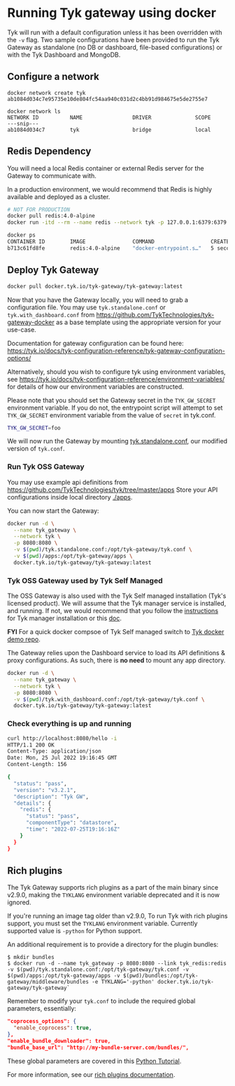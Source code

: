 # Running Tyk gateway using docker

Tyk will run with a default configuration unless it has been overridden with the `-v` flag. Two sample configurations have been provided to run the Tyk Gateway as standalone (no DB or dashboard, file-based configurations) or with the Tyk Dashboard and MongoDB.

## Configure a network

```
docker network create tyk
ab1084d034c7e95735e10de804fc54aa940c031d2c4bb91d984675e5de2755e7

docker network ls
NETWORK ID          NAME                DRIVER              SCOPE
---snip---
ab1084d034c7        tyk                 bridge              local
```

## Redis Dependency

You will need a local Redis container or external Redis server for the Gateway to communicate with.

In a production environment, we would recommend that Redis is highly available and deployed as a cluster.

```bash
# NOT FOR PRODUCTION
docker pull redis:4.0-alpine
docker run -itd --rm --name redis --network tyk -p 127.0.0.1:6379:6379 redis:4.0-alpine

docker ps
CONTAINER ID        IMAGE               COMMAND                  CREATED             STATUS              PORTS                        NAMES
b713c61fd8fe        redis:4.0-alpine    "docker-entrypoint.s…"   5 seconds ago       Up 4 seconds        127.0.0.1:6379->6379/tcp     redis
```

## Deploy Tyk Gateway

```bash
docker pull docker.tyk.io/tyk-gateway/tyk-gateway:latest
```

Now that you have the Gateway locally, you will need to grab a configuration file. You may use `tyk.standalone.conf` or
`tyk.with_dashboard.conf` from https://github.com/TykTechnologies/tyk-gateway-docker as a base template using the
appropriate version for your use-case.

Documentation for gateway configuration can be found here: https://tyk.io/docs/tyk-configuration-reference/tyk-gateway-configuration-options/

Alternatively, should you wish to configure tyk using environment variables, see https://tyk.io/docs/tyk-configuration-reference/environment-variables/ for details of how our environment variables are constructed.

Please note that you should set the Gateway secret in the `TYK_GW_SECRET` environment variable.  If you do not, the entrypoint script will attempt to set `TYK_GW_SECRET` environment variable from the value of `secret` in tyk.conf.

```bash
TYK_GW_SECRET=foo
```

We will now run the Gateway by mounting [tyk.standalone.conf](./../tyk.standalone.conf), our modified version of `tyk.conf`.

### Run Tyk OSS Gateway

You may use example api definitions from https://github.com/TykTechnologies/tyk/tree/master/apps
Store your API configurations inside local directory [./apps](./../apps/).

You can now start the Gateway:

```bash
docker run -d \
  --name tyk_gateway \
  --network tyk \
  -p 8080:8080 \
  -v $(pwd)/tyk.standalone.conf:/opt/tyk-gateway/tyk.conf \
  -v $(pwd)/apps:/opt/tyk-gateway/apps \
  docker.tyk.io/tyk-gateway/tyk-gateway:latest
```

### Tyk OSS Gateway used by Tyk Self Managed

The OSS Gateway is also used with the Tyk Self managed installation (Tyk's licensed product). We will assume that the Tyk manager service is
installed, and running. If not, we would recommend that you follow the [instructions](https://tyk.io/docs/tyk-self-managed/install/) for Tyk manager installation or this [doc](https://github.com/TykTechnologies/tyk-dashboard-docker). 

**FYI** For a quick docker compsoe of Tyk Self managed switch to [Tyk docker demo repo](https://github.com/TykTechnologies/tyk-pro-docker-demo).


The Gateway relies upon the Dashboard service to load its API definitions & proxy configurations.
As such, there is **no need** to mount any app directory.

```bash
docker run -d \
  --name tyk_gateway \
  --network tyk \
  -p 8080:8080 \
  -v $(pwd)/tyk.with_dashboard.conf:/opt/tyk-gateway/tyk.conf \
  docker.tyk.io/tyk-gateway/tyk-gateway:latest
```

### Check everything is up and running

```bash
curl http://localhost:8080/hello -i
HTTP/1.1 200 OK
Content-Type: application/json
Date: Mon, 25 Jul 2022 19:16:45 GMT
Content-Length: 156

{
  "status": "pass",
  "version": "v3.2.1",
  "description": "Tyk GW",
  "details": {
    "redis": {
      "status": "pass",
      "componentType": "datastore",
      "time": "2022-07-25T19:16:16Z"
    }
  }
}

```

## Rich plugins

The Tyk Gateway supports rich plugins as a part of the main binary since v2.9.0, making the `TYKLANG` environment variable deprecated and it is now ignored.

If you're running an image tag older than v2.9.0, To run Tyk with rich plugins support, you must set the `TYKLANG` environment variable. Currently supported value is `-python` for Python support.

An additional requirement is to provide a directory for the plugin bundles:
```
$ mkdir bundles
$ docker run -d --name tyk_gateway -p 8080:8080 --link tyk_redis:redis -v $(pwd)/tyk.standalone.conf:/opt/tyk-gateway/tyk.conf -v $(pwd)/apps:/opt/tyk-gateway/apps -v $(pwd)/bundles:/opt/tyk-gateway/middleware/bundles -e TYKLANG='-python' docker.tyk.io/tyk-gateway/tyk-gateway`
```

Remember to modify your `tyk.conf` to include the required global parameters, essentially:

```json
"coprocess_options": {
  "enable_coprocess": true,
},
"enable_bundle_downloader": true,
"bundle_base_url": "http://my-bundle-server.com/bundles/",
```

These global parameters are covered in this [Python Tutorial](https://tyk.io/docs/plugins/rich-plugins/python/tutorial-add-demo-plugin-api/#a-name-global-settings-a-global-settings).

For more information, see our [rich plugins documentation](https://tyk.io/docs/plugins/rich-plugins/).
